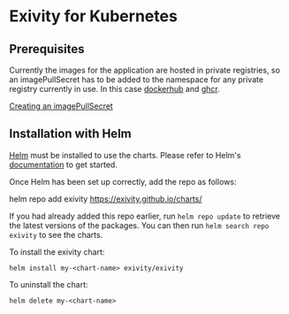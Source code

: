# Exivity for Kubernetes

## Prerequisites

Currently the images for the application are hosted in private registries, so an imagePullSecret has to be added to the namespace for any private registry currently in use. In this case [dockerhub](https://hub.docker.com/) and [ghcr](https://ghcr.io).

[Creating an imagePullSecret](https://kubernetes.io/docs/tasks/configure-pod-container/pull-image-private-registry/)

## Installation with Helm

[Helm](https://helm.sh) must be installed to use the charts.  Please refer to
Helm's [documentation](https://helm.sh/docs) to get started.

Once Helm has been set up correctly, add the repo as follows:

  helm repo add exivity https://exivity.github.io/charts/

If you had already added this repo earlier, run `helm repo update` to retrieve
the latest versions of the packages.  You can then run `helm search repo
exivity` to see the charts.

To install the exivity chart:

    helm install my-<chart-name> exivity/exivity

To uninstall the chart:

    helm delete my-<chart-name>
